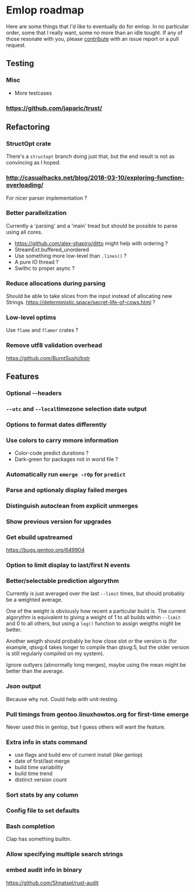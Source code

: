 # Emlop roadmap
Here are some things that I'd like to eventually do for emlop. In no particular order, some that I
really want, some no more than an idle tought. If any of those resonate with you, please
[contribute](CONTRIBUTING.md) with an issue report or a pull request.

## Testing
### Misc
* More testcases
### https://github.com/japaric/trust/

## Refactoring
### StructOpt crate
There's a `structopt` branch doing just that, but the end result is not as convincing as I hoped.
### http://casualhacks.net/blog/2018-03-10/exploring-function-overloading/
For nicer parser implementation ?
### Better parallelization
Currently a 'parsing' and a 'main' tread but should be possible to parse using all cores.
* https://github.com/alex-shapiro/ditto might help with ordering ?
* StreamExt.buffered_unordered
* Use something more low-level than `.lines()` ?
* A pure IO thread ?
* Swithc to proper async ?
### Reduce allocations during parsing
Should be able to take slices from the input instead of allocating new Strings.
https://deterministic.space/secret-life-of-cows.html ?
### Low-level optims
Use `flame` and `flamer` crates ?
### Remove utf8 validation overhead
https://github.com/BurntSushi/bstr

## Features
### Optional --headers
### `--utc` and `--local`timezone selection date output
### Options to format dates differently
### Use colors to carry mmore information
* Color-code predict durations ?
* Dark-green for packages not in world file ?
### Automatically run `emerge -rOp` for `predict`
### Parse and optionaly display failed merges
### Distinguish autoclean from explicit unmerges
### Show previous version for upgrades
### Get ebuild upstreamed
https://bugs.gentoo.org/649904
### Option to limit display to last/first N events
### Better/selectable prediction algorythm
Currently is just averaged over the last `--limit` times, but should probably be a weighted average.

One of the weight is obviously how recent a particular build is. The current algorythm is equivalent
to giving a weight of 1 to all builds within `--limit` and 0 to all others, but using a `log()`
function to assign weigths might be better.

Another weigth should probably be how close slot or the version is (for example, qtsvg:4 takes
longer to compile than qtsvg:5, but the older version is still regularly compiled on my system).

Ignore outlyers (abnormally long merges), maybe using the mean might be better than the average.
### Json output
Because why not. Could help with unit-testing.
### Pull timings from gentoo.linuxhowtos.org for first-time emerge
Never used this in genlop, but I guess others will want the feature.
### Extra info in stats command
* use flags and build env of current install (like genlop)
* date of first/last merge
* build time variability
* build time trend
* distinct version count
### Sort stats by any column
### Config file to set defaults
### Bash completion
Clap has something builtin.
### Allow specifying multiple search strings
### embed audit info in binary
https://github.com/Shnatsel/rust-audit
